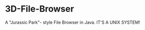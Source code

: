 3D-File-Browser
===============

A "Jurassic Park"- style File Browser in Java. IT'S A UNIX SYSTEM!
